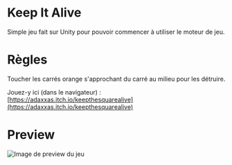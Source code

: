 # Keep It Alive

Simple jeu fait sur Unity pour pouvoir commencer à utiliser le moteur de jeu.

# Règles

Toucher les carrés orange s'approchant du carré au milieu pour les détruire.

Jouez-y ici (dans le navigateur) : [https://adaxxas.itch.io/keepthesquarealive](https://adaxxas.itch.io/keepthesquarealive)

# Preview

![Image de preview du jeu](https://i.imgur.com/FRNYCas.png)
